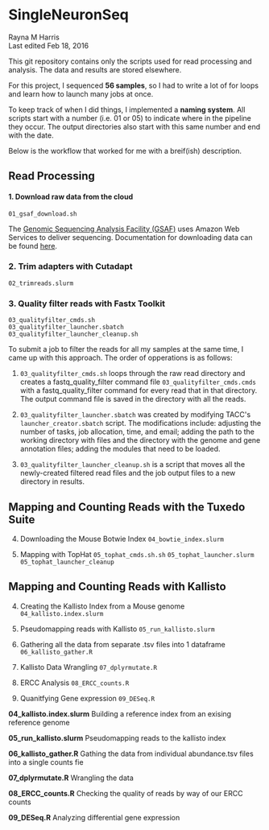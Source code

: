 # SingleNeuronSeq
Rayna M Harris  
Last edited Feb 18, 2016

This git repository contains only the scripts used for read processing and analysis. The data and results are stored elsewhere. 

For this project, I sequenced **56 samples**, so I had to write a lot of for loops and learn how to launch many jobs at once. 

To keep track of when I did things, I implemented a **naming system**. All scripts start with a number (i.e. 01 or 05) to indicate where in the pipeline they occur. The output directories also start with this same number and end with the date. 

Below is the workflow that worked for me with a breif(ish) description. 

## Read Processing

#### 1. Download raw data from the cloud
	01_gsaf_download.sh

The [Genomic Sequencing Analysis Facility (GSAF)](https://wikis.utexas.edu/display/GSAF/Home+Page) uses Amazon Web Services to deliver sequencing. Documentation for downloading data can be found [here](https://wikis.utexas.edu/display/GSAF/How+to+download+your+data).

### 2. Trim adapters with **Cutadapt**
	02_trimreads.slurm

### 3. Quality filter reads with **Fastx Toolkit**
	03_qualityfilter_cmds.sh   
	03_qualityfilter_launcher.sbatch 
	03_qualityfilter_launcher_cleanup.sh 

To submit a job to filter the reads for all my samples at the same time, I came up with this approach. The order of opperations is as follows:   
1. `03_qualityfilter_cmds.sh` loops through the raw read directory and creates a fastq_quality_filter command file `03_qualityfilter_cmds.cmds` with a fastq_quality_filter command for every read that in that directory. The output command file is saved in the directory with all the reads. 

2. `03_qualityfilter_launcher.sbatch` was created by modifying TACC's `launcher_creator.sbatch` script. The modifications include: adjusting the number of tasks, job allocation, time, and email; adding the path to the working directory with files and the directory with the genome and gene annotation files; adding the modules that need to be loaded.

3. `03_qualityfilter_launcher_cleanup.sh` is a script that moves all the newly-created filtered read files and the job output files to a new directory in results. 

## Mapping and Counting Reads with the **Tuxedo Suite**  

4. Downloading the Mouse Botwie Index
	`04_bowtie_index.slurm`

5. Mapping with TopHat
	`05_tophat_cmds.sh.sh`
	`05_tophat_launcher.slurm`
	`05_tophat_launcher_cleanup`

## Mapping and Counting Reads with **Kallisto**

4. Creating the Kallisto Index from a Mouse genome
	`04_kallisto.index.slurm`

5.  Pseudomapping reads with Kallisto
	`05_run_kallisto.slurm`

6.  Gathering all the data from separate .tsv files into 1 dataframe
	`06_kallisto_gather.R`

7. 	Kallisto Data Wrangling
	`07_dplyrmutate.R`

8. 	ERCC Analysis
	`08_ERCC_counts.R`

9.  Quanitfying Gene expression
	`09_DESeq.R`





**04_kallisto.index.slurm**
Building a reference index from an exising reference genome

**05_run_kallisto.slurm**
Pseudomapping reads to the kallisto index

**06_kallisto_gather.R**
Gathing the data from individual abundance.tsv files into a single counts fie

**07_dplyrmutate.R**
Wrangling the data

**08_ERCC_counts.R**
Checking the quality of reads by way of our ERCC counts

**09_DESeq.R**
Analyzing differential gene expression